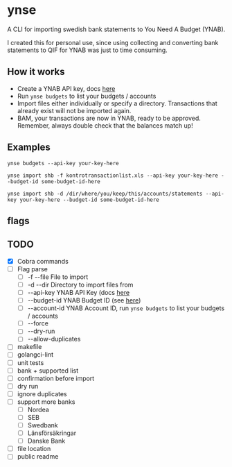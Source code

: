 # ynse
A CLI for importing swedish bank statements to You Need A Budget (YNAB).

I created this for personal use, since using collecting and converting bank statements to QIF for YNAB was just to time consuming.

## How it works
* Create a YNAB API key, docs [here](https://api.youneedabudget.com/#authentication)
* Run `ynse budgets` to list your budgets / accounts
* Import files either individually or specify a directory. Transactions that already exist will not be imported again.
* BAM, your transactions are now in YNAB, ready to be approved. Remember, always double check that the balances match up!

## Examples 
`ynse budgets --api-key your-key-here`

`ynse import shb -f kontrotransactionlist.xls --api-key your-key-here --budget-id some-budget-id-here`

`ynse import shb -d /dir/where/you/keep/this/accounts/statements --api-key your-key-here --budget-id some-budget-id-here`

## flags

## TODO
- [x] Cobra commands
- [ ] Flag parse
    - [ ] -f --file File to import 
    - [ ] -d --dir Directory to import files from 
    - [ ] --api-key  YNAB API Key (docs [here](https://api.youneedabudget.com/#authentication) 
    - [ ] --budget-id  YNAB Budget ID (see [here](https://api.youneedabudget.com/#quick-start))
    - [ ] --account-id  YNAB Account ID, run `ynse budgets` to list your budgets / accounts 
    - [ ] --force
    - [ ] --dry-run
    - [ ] --allow-duplicates
- [ ] makefile
- [ ] golangci-lint
- [ ] unit tests
- [ ] bank + supported list
- [ ] confirmation before import
- [ ] dry run
- [ ] ignore duplicates
- [ ] support more banks
    - [ ] Nordea
    - [ ] SEB
    - [ ] Swedbank
    - [ ] Länsförsäkringar
    - [ ] Danske Bank
- [ ] file location
- [ ] public readme
